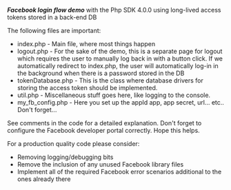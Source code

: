 
***Facebook login flow demo*** with the Php SDK 4.0.0 using long-lived access tokens stored in a back-end DB

The following files are important:
* index.php     - Main file, where most things happen
* logout.php    - For the sake of the demo, this is a separate page for logout which requires the user to manually log back in with a button click. If we automatically redirect to index.php, the user will  automatically log-in in the background when there is a password stored in the DB
* tokenDatabase.php - This is the class where database drivers for storing the access token should be implemented.
* util.php          - Miscellaneous stuff goes here, like logging to the console.
* my_fb_config.php  - Here you set up the appId app, app secret, url... etc.. Don't forget...


See comments in the code for a detailed explanation. Don't forget to configure the Facebook developer portal correctly. Hope this helps.


For a production quality code please consider:
* Removing logging/debugging bits
* Remove the inclusion of any unused Facebook library files
* Implement all of the required Facebook error scenarios additional to the ones already there
